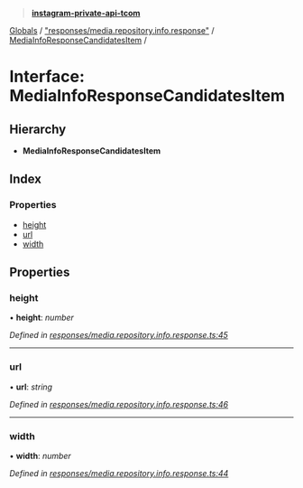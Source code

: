 > **[instagram-private-api-tcom](../README.md)**

[Globals](../README.md) / ["responses/media.repository.info.response"](../modules/_responses_media_repository_info_response_.md) / [MediaInfoResponseCandidatesItem](_responses_media_repository_info_response_.mediainforesponsecandidatesitem.md) /

# Interface: MediaInfoResponseCandidatesItem

## Hierarchy

* **MediaInfoResponseCandidatesItem**

## Index

### Properties

* [height](_responses_media_repository_info_response_.mediainforesponsecandidatesitem.md#height)
* [url](_responses_media_repository_info_response_.mediainforesponsecandidatesitem.md#url)
* [width](_responses_media_repository_info_response_.mediainforesponsecandidatesitem.md#width)

## Properties

###  height

• **height**: *number*

*Defined in [responses/media.repository.info.response.ts:45](https://github.com/cuonglnhust/instagram-private-api-tcom/blob/3e16058/src/responses/media.repository.info.response.ts#L45)*

___

###  url

• **url**: *string*

*Defined in [responses/media.repository.info.response.ts:46](https://github.com/cuonglnhust/instagram-private-api-tcom/blob/3e16058/src/responses/media.repository.info.response.ts#L46)*

___

###  width

• **width**: *number*

*Defined in [responses/media.repository.info.response.ts:44](https://github.com/cuonglnhust/instagram-private-api-tcom/blob/3e16058/src/responses/media.repository.info.response.ts#L44)*